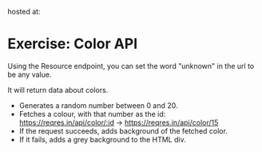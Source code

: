 hosted at:

# Exercise: Color API

Using the Resource endpoint, you can set the word "unknown" in the url to be any value.

It will return data about colors.

- Generates a random number between 0 and 20.
- Fetches a colour, with that number as the id: https://reqres.in/api/color/:id -> https://reqres.in/api/color/15
- If the request succeeds, adds background of the fetched color.
- If it fails, adds a grey background to the HTML div.
